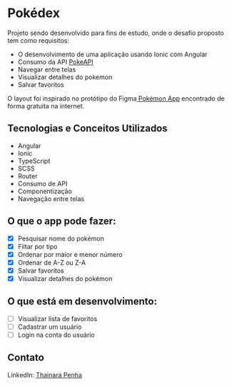 # Pokédex

Projeto sendo desenvolvido para fins de estudo, onde o desafio proposto tem como requisitos: 
- O desenvolvimento de uma aplicação usando Ionic com Angular
- Consumo da API <a href="https://pokeapi.co/">PokeAPI</a>
- Navegar entre telas
- Visualizar detalhes do pokemon
- Salvar favoritos

O layout foi inspirado no protótipo do Figma<a href="https://www.figma.com/design/HZyOWP1TfOFZqJWGZRwnEX/Pok%C3%A9dex---Pok%C3%A9mon-App--Community-?node-id=95-236&p=f&t=r2UeKeEXwTRob9E3-0"> Pokémon App</a> encontrado de forma gratuita na internet.

## Tecnologias e Conceitos Utilizados
- Angular
- Ionic
- TypeScript
- SCSS
- Router
- Consumo de API
- Componentização
- Navegação entre telas
  
##  O que o app pode fazer:
- [x] Pesquisar nome do pokémon
- [x] Filtar por tipo
- [x] Ordenar por maior e menor número
- [x] Ordenar de A-Z ou Z-A
- [x] Salvar favoritos
- [x] Visualizar detalhes do pokémon

##  O que está em desenvolvimento:
- [ ] Visualizar lista de favoritos
- [ ] Cadastrar um usuário
- [ ] Login na conta do usuário

## Contato
LinkedIn: [Thainara Penha](https://www.linkedin.com/in/thainarapenha/)
